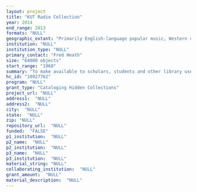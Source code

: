 ```yaml
--- 
layout: project 
title: "KUT Radio Collection"
year: 2014
end_range: 2013
formats: "NULL"
geographic_extant: "Primarily English-language popular music, Western classical music."
institution: "NULL"
institution_type: "NULL"
primary_contact: "Fred Heath"
size: "64000 objects"
start_range: "1960"
summary: "To make available to scholars, students and other library users 60,000 CDs and 4000 LPs formerly held by The University of Texas at Austin radio station KUT."
hc_id: "10927762"
program: "NULL"
grant_type: "Cataloging Hidden Collections"
project_url: "NULL"
address1:  "NULL"
address2:  "NULL"
city:  "NULL"
state:  "NULL"
zip: "NULL"
repository_url:  "NULL"
funded:  "FALSE"
p1_institution:  "NULL"
p2_name:  "NULL"
p2_institution:  "NULL"
p3_name:  "NULL"
p3_institution:  "NULL"
material_string: "NULL"
collaborating_institution:  "NULL"
grant_amount:  "NULL"
material_description:  "NULL"
---
```

